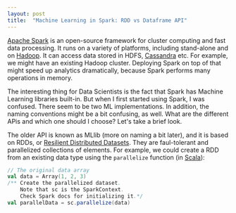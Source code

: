 ```yaml
---
layout: post
title:  "Machine Learning in Spark: RDD vs Dataframe API"
---
```


[Apache Spark][spark] is an open-source framework for cluster computing and fast
data processing. It runs on a variety of platforms, including stand-alone and
on [Hadoop][hadoop]. It can access data stored in HDFS, [Cassandra][cassandra]
etc. For example, we might have an existing Hadoop cluster. Deploying Spark
on top of that might speed up analytics dramatically, because Spark performs
many operations in memory.

The interesting thing for Data Scientists is the fact that Spark has Machine
Learning libraries built-in. But when I first started using Spark, I was
confused. There seem to be two ML implementations. In addition, the naming
conventions might be a bit confusing, as well. What are the different APis and
which one should I choose? Let's take a brief look.

The older API is known as MLlib (more on naming a bit later), and it is
based on RDDs, or [Resilient Distributed Datasets][rdd]. They are faul-tolerant
and parallelized collections of elements. For example, we could create a RDD
from an existing data type using the `parallelize` function (in [Scala][scala]):

```scala
// The original data array
val data = Array(1, 2, 3)
/** Create the parallelized dataset.
    Note that sc is the SparkContext.
    Check Spark docs for initializing it.*/
val parallelData = sc.parallelize(data)
```

[spark]: https://spark.apache.org/
[hadoop]: https://hadoop.apache.org/
[cassandra]: https://cassandra.apache.org/
[rdd]: https://spark.apache.org/docs/latest/rdd-programming-guide.html#resilient-distributed-datasets-rdds
[dataset]: https://spark.apache.org/docs/latest/sql-programming-guide.html#datasets-and-dataframes
[dfapi]: https://spark.apache.org/docs/latest/ml-guide.html
[rddapi]: https://spark.apache.org/docs/latest/mllib-guide.html
[scala]: https://www.scala-lang.org/
